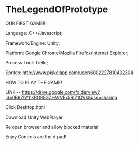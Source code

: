 # TheLegendOfPrototype
OUR FIRST GAME!!!

Language: C++/Javascript;

Framework/Engine: Unity;

Platform: Google Chrome/Mozilla Firefox/Internet Explorer;

Process Tool: Trello;

Sprites: http://www.piskelapp.com/user/6002227810402304


HOW TO PLAY THE GAME!

LINK -- https://drive.google.com/folderview?id=0B9ZbYhkRO95GZHVrVEx5RlZ1QVk&usp=sharing

Click Desktop.html

Download Unity WebPlayer

Re open browser and allow blocked material

Enjoy Controls are the d pad!





